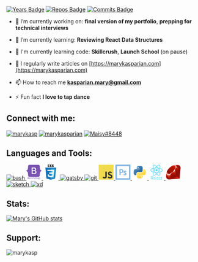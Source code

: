 <!-- <img src="header.png" alt="marykasp">
<h4 align="center">I am a student developer from Chicago seeking full time employment as a front end developer</h4> -->

  [![Years Badge](https://badges.pufler.dev/years/marykasp)](https://badges.pufler.dev)
  [![Repos Badge](https://badges.pufler.dev/repos/marykasp)](https://badges.pufler.dev)
  [![Commits Badge](https://badges.pufler.dev/commits/monthly/marykasp)](https://badges.pufler.dev)


- 🔭 I’m currently working on: **final version of my portfolio**, **prepping for technical interviews**

- 🌱 I’m currently learning: **Reviewing React** **Data Structures**

-  🔖 I'm currently learning code: **Skillcrush**, **Launch School** (on pause)

- 📝 I regularly write articles on [https://marykasparian.com](https://marykasparian.com)

- 📫 How to reach me **kasparian.mary@gmail.com**

- ⚡ Fun fact **I love to tap dance**

<h2 align="left">Connect with me:</h2>

<p align="left">
<a href="https://codesandbox.com/marykasp" target="blank"><img align="center" src="https://raw.githubusercontent.com/rahuldkjain/github-profile-readme-generator/master/src/images/icons/Social/codesandbox.svg" alt="marykasp" height="30" width="40" /></a>
<a href="https://instagram.com/marykasparian" target="blank"><img align="center" src="https://raw.githubusercontent.com/rahuldkjain/github-profile-readme-generator/master/src/images/icons/Social/instagram.svg" alt="marykasparian" height="30" width="40" /></a>
<a href="https://discord.gg/Maisy#8448" target="blank"><img align="center" src="https://raw.githubusercontent.com/rahuldkjain/github-profile-readme-generator/master/src/images/icons/Social/discord.svg" alt="Maisy#8448" height="30" width="40" /></a>
</p>

<h2 align="left">Languages and Tools:</h2>

<p align="left"> <a href="https://www.gnu.org/software/bash/" target="_blank" rel="noreferrer"> <img src="https://www.vectorlogo.zone/logos/gnu_bash/gnu_bash-icon.svg" alt="bash" width="40" height="40"/> </a> <a href="https://getbootstrap.com" target="_blank" rel="noreferrer"> <img src="https://raw.githubusercontent.com/devicons/devicon/master/icons/bootstrap/bootstrap-plain-wordmark.svg" alt="bootstrap" width="40" height="40"/> </a> <a href="https://www.w3schools.com/css/" target="_blank" rel="noreferrer"> <img src="https://raw.githubusercontent.com/devicons/devicon/master/icons/css3/css3-original-wordmark.svg" alt="css3" width="40" height="40"/> </a> <a href="https://www.gatsbyjs.com/" target="_blank" rel="noreferrer"> <img src="https://www.vectorlogo.zone/logos/gatsbyjs/gatsbyjs-icon.svg" alt="gatsby" width="40" height="40"/> </a> <a href="https://git-scm.com/" target="_blank" rel="noreferrer"> <img src="https://www.vectorlogo.zone/logos/git-scm/git-scm-icon.svg" alt="git" width="40" height="40"/> </a> <a href="https://developer.mozilla.org/en-US/docs/Web/JavaScript" target="_blank" rel="noreferrer"> <img src="https://raw.githubusercontent.com/devicons/devicon/master/icons/javascript/javascript-original.svg" alt="javascript" width="40" height="40"/> </a> <a href="https://www.photoshop.com/en" target="_blank" rel="noreferrer"> <img src="https://raw.githubusercontent.com/devicons/devicon/master/icons/photoshop/photoshop-line.svg" alt="photoshop" width="40" height="40"/> </a> <a href="https://www.python.org" target="_blank" rel="noreferrer"> <img src="https://raw.githubusercontent.com/devicons/devicon/master/icons/python/python-original.svg" alt="python" width="40" height="40"/> </a> <a href="https://reactjs.org/" target="_blank" rel="noreferrer"> <img src="https://raw.githubusercontent.com/devicons/devicon/master/icons/react/react-original-wordmark.svg" alt="react" width="40" height="40"/> </a> <a href="https://www.ruby-lang.org/en/" target="_blank" rel="noreferrer"> <img src="https://raw.githubusercontent.com/devicons/devicon/master/icons/ruby/ruby-original.svg" alt="ruby" width="40" height="40"/> </a> <a href="https://www.sketch.com/" target="_blank" rel="noreferrer"> <img src="https://www.vectorlogo.zone/logos/sketchapp/sketchapp-icon.svg" alt="sketch" width="40" height="40"/> </a> <a href="https://www.adobe.com/products/xd.html" target="_blank" rel="noreferrer"> <img src="https://cdn.worldvectorlogo.com/logos/adobe-xd.svg" alt="xd" width="40" height="40"/> </a> </p>

<!-- 
<p><img align="center" src="https://github-readme-stats.vercel.app/api/top-langs?username=marykasp&show_icons=true&locale=en&layout=compact" alt="mary" /></p> -->

## Stats:
[![Mary's GitHub stats](https://github-readme-stats.vercel.app/api?username=marykasp&count_private=true&show_icons=true&theme=dracula)](https://github.com/marykasp/github-readme-stats)


## Support:
<p><a href="https://ko-fi.com/marykasp"> <img align="left" src="https://cdn.ko-fi.com/cdn/kofi3.png?v=3" height="40" width="150" alt="marykasp" /></a></p><br><br>
<!---
marykasp/marykasp is a ✨ special ✨ repository because its `README.md` (this file) appears on your GitHub profile.
You can click the Preview link to take a look at your changes.
--->
